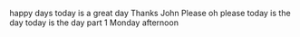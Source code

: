 happy days
today is a great day
Thanks John
Please oh please
today is the day 
today is the day part 1 
Monday afternoon 
